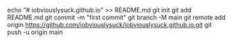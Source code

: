 echo "# iobviouslysuck.github.io" >> README.md
git init
git add README.md
git commit -m "first commit"
git branch -M main
git remote add origin https://github.com/iobviouslysuck/iobviouslysuck.github.io.git
git push -u origin main
